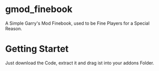 # gmod_finebook
A Simple Garry's Mod Finebook, used to be Fine Players for a Special Reason.

# Getting Startet
Just download the Code, extract it and drag ist into your addons Folder.

